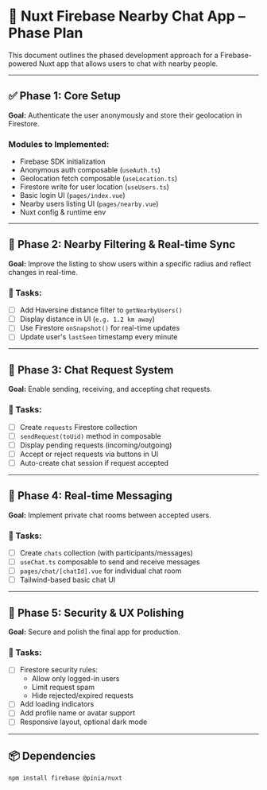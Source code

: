 # 📘 Nuxt Firebase Nearby Chat App – Phase Plan

This document outlines the phased development approach for a Firebase-powered Nuxt app that allows users to chat with nearby people.

---

## ✅ Phase 1: Core Setup
**Goal:** Authenticate the user anonymously and store their geolocation in Firestore.

### Modules to Implemented:
- Firebase SDK initialization
- Anonymous auth composable (`useAuth.ts`)
- Geolocation fetch composable (`useLocation.ts`)
- Firestore write for user location (`useUsers.ts`)
- Basic login UI (`pages/index.vue`)
- Nearby users listing UI (`pages/nearby.vue`)
- Nuxt config & runtime env

---

## 🚧 Phase 2: Nearby Filtering & Real-time Sync
**Goal:** Improve the listing to show users within a specific radius and reflect changes in real-time.

### 🔧 Tasks:
- [ ] Add Haversine distance filter to `getNearbyUsers()`
- [ ] Display distance in UI (`e.g. 1.2 km away`)
- [ ] Use Firestore `onSnapshot()` for real-time updates
- [ ] Update user's `lastSeen` timestamp every minute

---

## 🔗 Phase 3: Chat Request System
**Goal:** Enable sending, receiving, and accepting chat requests.

### 🔧 Tasks:
- [ ] Create `requests` Firestore collection
- [ ] `sendRequest(toUid)` method in composable
- [ ] Display pending requests (incoming/outgoing)
- [ ] Accept or reject requests via buttons in UI
- [ ] Auto-create chat session if request accepted

---

## 💬 Phase 4: Real-time Messaging
**Goal:** Implement private chat rooms between accepted users.

### 🔧 Tasks:
- [ ] Create `chats` collection (with participants/messages)
- [ ] `useChat.ts` composable to send and receive messages
- [ ] `pages/chat/[chatId].vue` for individual chat room
- [ ] Tailwind-based basic chat UI

---

## 🔐 Phase 5: Security & UX Polishing
**Goal:** Secure and polish the final app for production.

### 🔧 Tasks:
- [ ] Firestore security rules:
  - Allow only logged-in users
  - Limit request spam
  - Hide rejected/expired requests
- [ ] Add loading indicators
- [ ] Add profile name or avatar support
- [ ] Responsive layout, optional dark mode

---

## 📦 Dependencies
```bash
npm install firebase @pinia/nuxt
